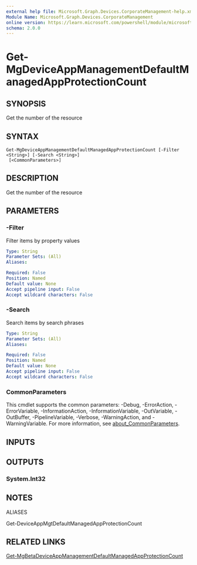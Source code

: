 ```yaml
---
external help file: Microsoft.Graph.Devices.CorporateManagement-help.xml
Module Name: Microsoft.Graph.Devices.CorporateManagement
online version: https://learn.microsoft.com/powershell/module/microsoft.graph.devices.corporatemanagement/get-mgdeviceappmanagementdefaultmanagedappprotectioncount
schema: 2.0.0
---
```


# Get-MgDeviceAppManagementDefaultManagedAppProtectionCount

## SYNOPSIS
Get the number of the resource

## SYNTAX

```
Get-MgDeviceAppManagementDefaultManagedAppProtectionCount [-Filter <String>] [-Search <String>]
 [<CommonParameters>]
```

## DESCRIPTION
Get the number of the resource

## PARAMETERS

### -Filter
Filter items by property values

```yaml
Type: String
Parameter Sets: (All)
Aliases:

Required: False
Position: Named
Default value: None
Accept pipeline input: False
Accept wildcard characters: False
```

### -Search
Search items by search phrases

```yaml
Type: String
Parameter Sets: (All)
Aliases:

Required: False
Position: Named
Default value: None
Accept pipeline input: False
Accept wildcard characters: False
```

### CommonParameters
This cmdlet supports the common parameters: -Debug, -ErrorAction, -ErrorVariable, -InformationAction, -InformationVariable, -OutVariable, -OutBuffer, -PipelineVariable, -Verbose, -WarningAction, and -WarningVariable. For more information, see [about_CommonParameters](http://go.microsoft.com/fwlink/?LinkID=113216).

## INPUTS

## OUTPUTS

### System.Int32
## NOTES

ALIASES

Get-DeviceAppMgtDefaultManagedAppProtectionCount

## RELATED LINKS
[Get-MgBetaDeviceAppManagementDefaultManagedAppProtectionCount](/powershell/module/Microsoft.Graph.Beta.Devices.CorporateManagement/Get-MgDeviceAppManagementDefaultManagedAppProtectionCount?view=graph-powershell-beta)


